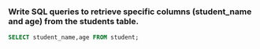 ###  Write SQL queries to retrieve specific columns (student_name and age) from the students table.


```sql
SELECT student_name,age FROM student;
```